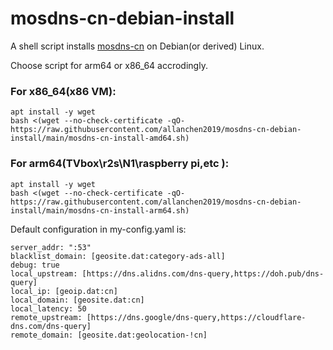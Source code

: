 # mosdns-cn-debian-install
A shell script installs [mosdns-cn](https://github.com/IrineSistiana/mosdns-cn) on Debian(or derived) Linux.

Choose script for arm64 or x86_64 accrodingly.

### For x86_64(x86 VM):
```
apt install -y wget
bash <(wget --no-check-certificate -qO- https://raw.githubusercontent.com/allanchen2019/mosdns-cn-debian-install/main/mosdns-cn-install-amd64.sh)
```

### For arm64(TVbox\r2s\N1\raspberry pi,etc ):
```
apt install -y wget
bash <(wget --no-check-certificate -qO- https://raw.githubusercontent.com/allanchen2019/mosdns-cn-debian-install/main/mosdns-cn-install-arm64.sh)
```

Default configuration in my-config.yaml is:
```
server_addr: ":53"
blacklist_domain: [geosite.dat:category-ads-all]
debug: true
local_upstream: [https://dns.alidns.com/dns-query,https://doh.pub/dns-query]
local_ip: [geoip.dat:cn]
local_domain: [geosite.dat:cn]
local_latency: 50
remote_upstream: [https://dns.google/dns-query,https://cloudflare-dns.com/dns-query]
remote_domain: [geosite.dat:geolocation-!cn]
```
